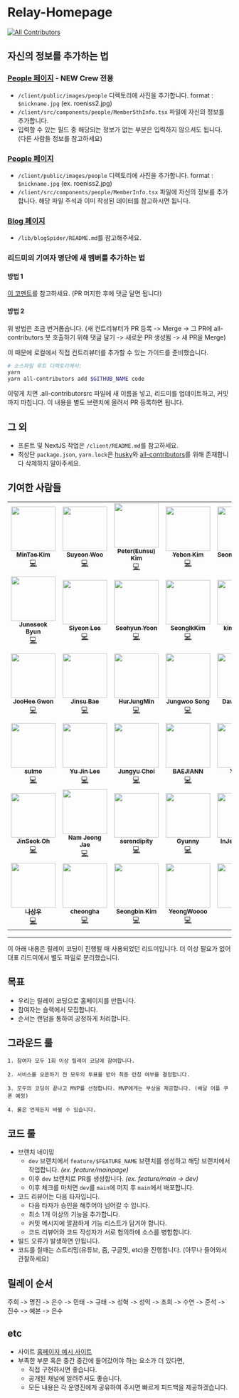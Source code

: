 # Relay-Homepage

<!-- ALL-CONTRIBUTORS-BADGE:START - Do not remove or modify this section -->
[![All Contributors](https://img.shields.io/badge/all_contributors-40-orange.svg?style=flat-square)](#contributors-)
<!-- ALL-CONTRIBUTORS-BADGE:END -->

## 자신의 정보를 추가하는 법

### [People 페이지](https://ausg.me/people) - NEW Crew 전용

- `/client/public/images/people` 디렉토리에 사진을 추가합니다. format : `$nickname.jpg` (ex. roeniss2.jpg)
- `/client/src/components/people/Member5thInfo.tsx` 파일에 자신의 정보를 추가합니다.
- 입력할 수 있는 필드 중 해당되는 정보가 없는 부분은 입력하지 않으셔도 됩니다. (다른 사람들 정보를 참고하세요)

### [People 페이지](https://ausg.me/people)

- `/client/public/images/people` 디렉토리에 사진을 추가합니다. format : `$nickname.jpg` (ex. roeniss2.jpg)
- `/client/src/components/people/MemberInfo.tsx` 파일에 자신의 정보를 추가합니다. 해당 파일 주석과 이미 작성된 데이터를 참고하시면 됩니다.

### [Blog 페이지](https://ausg.me/blog)

- `/lib/blogSpider/README.md`를 참고해주세요.

### 리드미의 기여자 명단에 새 멤버를 추가하는 법

#### 방법 1

[이 코멘트](https://github.com/AUSG/Relay-Homepage/pull/62#issuecomment-867417573)를 참고하세요. (PR 머지한 후에 댓글 달면 됩니다)

#### 방법 2

위 방법은 조금 번거롭습니다. (새 컨트리뷰터가 PR 등록 -> Merge -> 그 PR에 all-contributors 봇 호출하기 위해 댓글 달기 -> 새로운 PR 생성뙴 -> 새 PR을 Merge)

이 때문에 로컬에서 직접 컨트리뷰터를 추가할 수 있는 가이드를 준비했습니다.

```sh
# 소스파일 루트 디렉토리에서:
yarn
yarn all-contributors add $GITHUB_NAME code
```

이렇게 치면 .all-contributorsrc 파일에 새 이름을 넣고, 리드미를 업데이트하고, 커밋까지 마칩니다. 이 내용을 별도 브랜치에 올려서 PR 등록하면 됩니다.

## 그 외

- 프론트 및 NextJS 작업은 `/client/README.md`를 참고하세요.
- 최상단 `package.json`, `yarn.lock`은 [husky](https://www.huskyhoochu.com/npm-husky-the-git-hook-manager/)와 [all-contributors](https://allcontributors.org/)를 위해 존재합니다 삭제하지 말아주세요.

## 기여한 사람들

<!-- ALL-CONTRIBUTORS-LIST:START - Do not remove or modify this section -->
<!-- prettier-ignore-start -->
<!-- markdownlint-disable -->
<table>
  <tr>
    <td align="center"><a href="https://github.com/14km"><img src="https://avatars.githubusercontent.com/u/45898974?v=4?s=100" width="100px;" alt=""/><br /><sub><b>MinTae Kim</b></sub></a><br /><a href="https://github.com/AUSG/Relay-Homepage/commits?author=14km" title="Code">💻</a></td>
    <td align="center"><a href="https://github.com/suyeon96"><img src="https://avatars.githubusercontent.com/u/64878866?v=4?s=100" width="100px;" alt=""/><br /><sub><b>Suyeon Woo</b></sub></a><br /><a href="https://github.com/AUSG/Relay-Homepage/commits?author=suyeon96" title="Code">💻</a></td>
    <td align="center"><a href="https://github.com/eunsukimme"><img src="https://avatars.githubusercontent.com/u/31213226?v=4?s=100" width="100px;" alt=""/><br /><sub><b>Peter(Eunsu) Kim</b></sub></a><br /><a href="https://github.com/AUSG/Relay-Homepage/commits?author=eunsukimme" title="Code">💻</a></td>
    <td align="center"><a href="https://github.com/yebonkim"><img src="https://avatars.githubusercontent.com/u/25071311?v=4?s=100" width="100px;" alt=""/><br /><sub><b>Yebon Kim</b></sub></a><br /><a href="https://github.com/AUSG/Relay-Homepage/commits?author=yebonkim" title="Code">💻</a></td>
    <td align="center"><a href="http://bit.ly/2Oxp8OK"><img src="https://avatars.githubusercontent.com/u/34286430?v=4?s=100" width="100px;" alt=""/><br /><sub><b>Seon Namkung</b></sub></a><br /><a href="https://github.com/AUSG/Relay-Homepage/commits?author=whitesoil" title="Code">💻</a></td>
    <td align="center"><a href="https://www.perpick.me/"><img src="https://avatars.githubusercontent.com/u/24822072?v=4?s=100" width="100px;" alt=""/><br /><sub><b>Ray</b></sub></a><br /><a href="https://github.com/AUSG/Relay-Homepage/commits?author=rayleighko" title="Code">💻</a></td>
    <td align="center"><a href="https://github.com/RustShark"><img src="https://avatars.githubusercontent.com/u/58954057?v=4?s=100" width="100px;" alt=""/><br /><sub><b>Gyutae Oh</b></sub></a><br /><a href="https://github.com/AUSG/Relay-Homepage/commits?author=RustShark" title="Code">💻</a></td>
  </tr>
  <tr>
    <td align="center"><a href="https://github.com/byunjuneseok"><img src="https://avatars.githubusercontent.com/u/29401441?v=4?s=100" width="100px;" alt=""/><br /><sub><b>Juneseok Byun</b></sub></a><br /><a href="https://github.com/AUSG/Relay-Homepage/commits?author=byunjuneseok" title="Code">💻</a></td>
    <td align="center"><a href="https://github.com/siyeons"><img src="https://avatars.githubusercontent.com/u/35549653?v=4?s=100" width="100px;" alt=""/><br /><sub><b>Siyeon Lee</b></sub></a><br /><a href="https://github.com/AUSG/Relay-Homepage/commits?author=siyeons" title="Code">💻</a></td>
    <td align="center"><a href="https://github.com/seohyun0120"><img src="https://avatars.githubusercontent.com/u/35247295?v=4?s=100" width="100px;" alt=""/><br /><sub><b>Seohyun Yoon</b></sub></a><br /><a href="https://github.com/AUSG/Relay-Homepage/commits?author=seohyun0120" title="Code">💻</a></td>
    <td align="center"><a href="https://blogik.netlify.app/"><img src="https://avatars.githubusercontent.com/u/26772420?v=4?s=100" width="100px;" alt=""/><br /><sub><b>SeongIkKim</b></sub></a><br /><a href="https://github.com/AUSG/Relay-Homepage/commits?author=SeongIkKim" title="Code">💻</a></td>
    <td align="center"><a href="https://choheeis.github.io/newblog"><img src="https://avatars.githubusercontent.com/u/31889335?v=4?s=100" width="100px;" alt=""/><br /><sub><b>kimchohee</b></sub></a><br /><a href="https://github.com/AUSG/Relay-Homepage/commits?author=choheeis" title="Code">💻</a></td>
    <td align="center"><a href="https://umi0410.github.io/"><img src="https://avatars.githubusercontent.com/u/33250725?v=4?s=100" width="100px;" alt=""/><br /><sub><b>Jinsu Park</b></sub></a><br /><a href="https://github.com/AUSG/Relay-Homepage/commits?author=umi0410" title="Code">💻</a></td>
    <td align="center"><a href="https://github.com/roeniss"><img src="https://avatars.githubusercontent.com/u/26613280?v=4?s=100" width="100px;" alt=""/><br /><sub><b>Roeniss Moon</b></sub></a><br /><a href="https://github.com/AUSG/Relay-Homepage/commits?author=roeniss" title="Code">💻</a></td>
  </tr>
  <tr>
    <td align="center"><a href="https://victoriagjh.github.io/"><img src="https://avatars.githubusercontent.com/u/35221733?v=4?s=100" width="100px;" alt=""/><br /><sub><b>JooHee Gwon</b></sub></a><br /><a href="https://github.com/AUSG/Relay-Homepage/commits?author=victoriagjh" title="Code">💻</a></td>
    <td align="center"><a href="https://github.com/naru200"><img src="https://avatars.githubusercontent.com/u/52230505?v=4?s=100" width="100px;" alt=""/><br /><sub><b>Jinsu Bae</b></sub></a><br /><a href="https://github.com/AUSG/Relay-Homepage/commits?author=naru200" title="Code">💻</a></td>
    <td align="center"><a href="https://tape22.tistory.com/"><img src="https://avatars.githubusercontent.com/u/35520314?v=4?s=100" width="100px;" alt=""/><br /><sub><b>HurJungMin</b></sub></a><br /><a href="https://github.com/AUSG/Relay-Homepage/commits?author=tape22" title="Code">💻</a></td>
    <td align="center"><a href="https://bluayer.com/"><img src="https://avatars.githubusercontent.com/u/37579681?v=4?s=100" width="100px;" alt=""/><br /><sub><b>Jungwoo Song</b></sub></a><br /><a href="https://github.com/AUSG/Relay-Homepage/commits?author=bluayer" title="Code">💻</a></td>
    <td align="center"><a href="https://github.com/dawonparkk"><img src="https://avatars.githubusercontent.com/u/60343930?v=4?s=100" width="100px;" alt=""/><br /><sub><b>Dawon Park</b></sub></a><br /><a href="https://github.com/AUSG/Relay-Homepage/commits?author=dawonparkk" title="Code">💻</a></td>
    <td align="center"><a href="https://velog.io/@prayme"><img src="https://avatars.githubusercontent.com/u/34934883?v=4?s=100" width="100px;" alt=""/><br /><sub><b>Seong Chan Hwang</b></sub></a><br /><a href="https://github.com/AUSG/Relay-Homepage/commits?author=plzprayme" title="Code">💻</a></td>
    <td align="center"><a href="https://github.com/gineepark"><img src="https://avatars.githubusercontent.com/u/60264957?v=4?s=100" width="100px;" alt=""/><br /><sub><b>gineepark</b></sub></a><br /><a href="https://github.com/AUSG/Relay-Homepage/commits?author=gineepark" title="Code">💻</a></td>
  </tr>
  <tr>
    <td align="center"><a href="https://github.com/JeoungSulMo"><img src="https://avatars.githubusercontent.com/u/50662170?v=4?s=100" width="100px;" alt=""/><br /><sub><b>sulmo</b></sub></a><br /><a href="https://github.com/AUSG/Relay-Homepage/commits?author=JeoungSulMo" title="Code">💻</a></td>
    <td align="center"><a href="https://github.com/nanaeu"><img src="https://avatars.githubusercontent.com/u/55730357?v=4?s=100" width="100px;" alt=""/><br /><sub><b>Yu Jin Lee</b></sub></a><br /><a href="https://github.com/AUSG/Relay-Homepage/commits?author=nanaeu" title="Code">💻</a></td>
    <td align="center"><a href="https://devwithpug.github.io/"><img src="https://avatars.githubusercontent.com/u/69145799?v=4?s=100" width="100px;" alt=""/><br /><sub><b>Jungyu Choi</b></sub></a><br /><a href="https://github.com/AUSG/Relay-Homepage/commits?author=devwithpug" title="Code">💻</a></td>
    <td align="center"><a href="https://github.com/BAEJIANN"><img src="https://avatars.githubusercontent.com/u/87267738?v=4?s=100" width="100px;" alt=""/><br /><sub><b>BAEJIANN</b></sub></a><br /><a href="https://github.com/AUSG/Relay-Homepage/commits?author=BAEJIANN" title="Code">💻</a></td>
    <td align="center"><a href="https://github.com/Ohyaelim"><img src="https://avatars.githubusercontent.com/u/53201847?v=4?s=100" width="100px;" alt=""/><br /><sub><b>Yaelim</b></sub></a><br /><a href="https://github.com/AUSG/Relay-Homepage/commits?author=Ohyaelim" title="Code">💻</a></td>
    <td align="center"><a href="https://github.com/gimquokka"><img src="https://avatars.githubusercontent.com/u/60743304?v=4?s=100" width="100px;" alt=""/><br /><sub><b>Jin Kim</b></sub></a><br /><a href="https://github.com/AUSG/Relay-Homepage/commits?author=gimquokka" title="Code">💻</a></td>
    <td align="center"><a href="https://github.com/Ywoosang"><img src="https://avatars.githubusercontent.com/u/68385605?v=4?s=100" width="100px;" alt=""/><br /><sub><b>Ywoosang</b></sub></a><br /><a href="https://github.com/AUSG/Relay-Homepage/commits?author=Ywoosang" title="Code">💻</a></td>
  </tr>
  <tr>
    <td align="center"><a href="https://velog.io/@jinseock95"><img src="https://avatars.githubusercontent.com/u/48677363?v=4?s=100" width="100px;" alt=""/><br /><sub><b>JinSeok Oh</b></sub></a><br /><a href="https://github.com/AUSG/Relay-Homepage/commits?author=jinseock95" title="Code">💻</a></td>
    <td align="center"><a href="https://github.com/namrmino"><img src="https://avatars.githubusercontent.com/u/69797157?v=4?s=100" width="100px;" alt=""/><br /><sub><b>Nam Jeong Jae</b></sub></a><br /><a href="https://github.com/AUSG/Relay-Homepage/commits?author=namrmino" title="Code">💻</a></td>
    <td align="center"><a href="https://github.com/sju0924"><img src="https://avatars.githubusercontent.com/u/39671049?v=4?s=100" width="100px;" alt=""/><br /><sub><b>serendipity</b></sub></a><br /><a href="https://github.com/AUSG/Relay-Homepage/commits?author=sju0924" title="Code">💻</a></td>
    <td align="center"><a href="https://devlog-wjdrbs96.tistory.com/"><img src="https://avatars.githubusercontent.com/u/45676906?v=4?s=100" width="100px;" alt=""/><br /><sub><b>Gyunny</b></sub></a><br /><a href="https://github.com/AUSG/Relay-Homepage/commits?author=wjdrbs96" title="Code">💻</a></td>
    <td align="center"><a href="https://github.com/inddoni"><img src="https://avatars.githubusercontent.com/u/46644241?v=4?s=100" width="100px;" alt=""/><br /><sub><b>InJeong Choi</b></sub></a><br /><a href="https://github.com/AUSG/Relay-Homepage/commits?author=inddoni" title="Code">💻</a></td>
    <td align="center"><a href="https://github.com/freedom07"><img src="https://avatars.githubusercontent.com/u/29652381?v=4?s=100" width="100px;" alt=""/><br /><sub><b>Yun Jegal</b></sub></a><br /><a href="https://github.com/AUSG/Relay-Homepage/commits?author=freedom07" title="Code">💻</a></td>
    <td align="center"><a href="https://say-young.tistory.com/"><img src="https://avatars.githubusercontent.com/u/55133871?v=4?s=100" width="100px;" alt=""/><br /><sub><b>Sayer(JangSeYoung)</b></sub></a><br /><a href="https://github.com/AUSG/Relay-Homepage/commits?author=Say-young" title="Code">💻</a></td>
  </tr>
  <tr>
    <td align="center"><a href="https://github.com/sang-w0o"><img src="https://avatars.githubusercontent.com/u/48438083?v=4?s=100" width="100px;" alt=""/><br /><sub><b>나상우</b></sub></a><br /><a href="https://github.com/AUSG/Relay-Homepage/commits?author=sang-w0o" title="Code">💻</a></td>
    <td align="center"><a href="https://github.com/cheongha"><img src="https://avatars.githubusercontent.com/u/51499782?v=4?s=100" width="100px;" alt=""/><br /><sub><b>cheongha</b></sub></a><br /><a href="https://github.com/AUSG/Relay-Homepage/commits?author=cheongha" title="Code">💻</a></td>
    <td align="center"><a href="https://jsqna.com"><img src="https://avatars.githubusercontent.com/u/28754907?v=4?s=100" width="100px;" alt=""/><br /><sub><b>Seongbin Kim</b></sub></a><br /><a href="https://github.com/AUSG/Relay-Homepage/commits?author=seongbin9786" title="Code">💻</a></td>
    <td align="center"><a href="http://rdd9223.github.io, velog.io/@rdd9223"><img src="https://avatars.githubusercontent.com/u/46023074?v=4?s=100" width="100px;" alt=""/><br /><sub><b>YeongWoooo</b></sub></a><br /><a href="https://github.com/AUSG/Relay-Homepage/commits?author=rdd9223" title="Code">💻</a></td>
    <td align="center"><a href="https://velog.io/@juno7803"><img src="https://avatars.githubusercontent.com/u/26808056?v=4?s=100" width="100px;" alt=""/><br /><sub><b>Juno</b></sub></a><br /><a href="https://github.com/AUSG/Relay-Homepage/commits?author=juno7803" title="Code">💻</a></td>
    <td align="center"><a href="https://github.com/yezgoget"><img src="https://avatars.githubusercontent.com/u/55784772?v=4" width="100px;" alt=""/><br /><sub><b>Juno</b></sub></a><br /><a href="https://github.com/AUSG/Relay-Homepage/commits?author=yezgogey" title="Code">💻</a></td>
  </tr>
</table>

<!-- markdownlint-restore -->
<!-- prettier-ignore-end -->

<!-- ALL-CONTRIBUTORS-LIST:END -->

---

이 아래 내용은 릴레이 코딩이 진행될 때 사용되었던 리드미입니다. 더 이상 필요가 없어 대표 리드미에서 별도 파일로 분리했습니다.

## 목표

- 우리는 릴레이 코딩으로 홈페이지를 만듭니다.
- 참여자는 슬랙에서 모집합니다.
- 순서는 랜덤을 통하여 공정하게 처리합니다.

## 그라운드 룰

```text
1. 참여자 모두 1회 이상 릴레이 코딩에 참여합니다.

2. 서비스를 오픈하기 전 모두의 투표를 받아 최종 런칭 여부를 결정합니다.

3. 모두의 코딩이 끝나고 MVP를 선정합니다. MVP에게는 부상을 제공합니다. (배달 어플 쿠폰 예정)

4. 룰은 언제든지 바뀔 수 있습니다.
```

## 코드 룰

- 브랜치 네이밍
  - `dev` 브랜치에서 `feature/$FEATURE_NAME` 브랜치를 생성하고 해당 브랜치에서 작업합니다. _(ex. feature/mainpage)_
  - 이후 `dev` 브랜치로 PR를 생성합니다. _(ex. feature/main -> dev)_
  - 이후 체크를 마치면 `dev`를 `main`에 머지 후 `main`에서 배포합니다.
- 코드 리뷰어는 다음 타자입니다.
  - 다음 타자가 승인을 해주어야 넘어갈 수 입니다.
  - 최소 1개 이상의 기능을 추가합니다.
  - 커밋 메시지에 깔끔하게 기능 리스트가 담겨야 합니다.
  - 코드 리뷰어와 코드 작성자가 서로 협의하에 소스를 병합합니다.
- 빌드 오류가 발생하면 안됩니다.
- 코드를 칠때는 스트리밍(유튜브, 줌, 구글밋, etc)을 진행합니다. (아무나 들어와서 관찰하세요)

## 릴레이 순서

주희 -> 명진 -> 은수 -> 민태 -> 규태 -> 성혁 -> 성익 -> 초희 -> 수연 -> 준석 -> 진수 -> 예본 -> 은수

## etc

- 사이트 [홈페이지 예시 사이트](https://sites.google.com/view/ausg-4th/)
- 부족한 부분 혹은 중간 중간에 들어갔어야 하는 요소가 더 있다면,
  - 직접 구현하시면 좋습니다.
  - 공개된 채널에 알려주셔도 좋습니다.
  - 모든 내용은 각 운영진에게 공유하여 주시면 빠르게 피드백을 제공하겠습니다.
